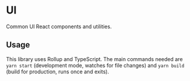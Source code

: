 # UI

Common UI React components and utilities.

## Usage

This library uses Rollup and TypeScript. The main commands needed are `yarn start` (development mode, watches for file changes) and `yarn build` (build for production, runs once and exits).
